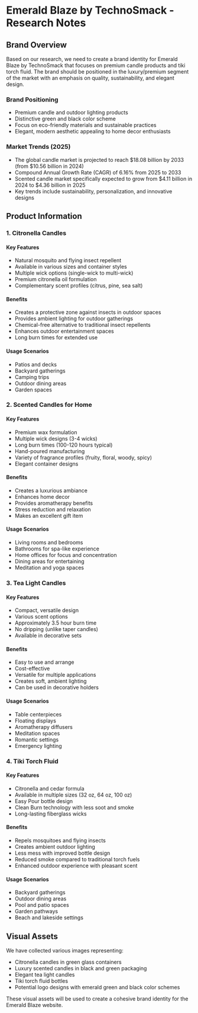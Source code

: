 # Emerald Blaze by TechnoSmack - Research Notes

## Brand Overview
Based on our research, we need to create a brand identity for Emerald Blaze by TechnoSmack that focuses on premium candle products and tiki torch fluid. The brand should be positioned in the luxury/premium segment of the market with an emphasis on quality, sustainability, and elegant design.

### Brand Positioning
- Premium candle and outdoor lighting products
- Distinctive green and black color scheme
- Focus on eco-friendly materials and sustainable practices
- Elegant, modern aesthetic appealing to home decor enthusiasts

### Market Trends (2025)
- The global candle market is projected to reach $18.08 billion by 2033 (from $10.56 billion in 2024)
- Compound Annual Growth Rate (CAGR) of 6.16% from 2025 to 2033
- Scented candle market specifically expected to grow from $4.11 billion in 2024 to $4.36 billion in 2025
- Key trends include sustainability, personalization, and innovative designs

## Product Information

### 1. Citronella Candles

#### Key Features
- Natural mosquito and flying insect repellent
- Available in various sizes and container styles
- Multiple wick options (single-wick to multi-wick)
- Premium citronella oil formulation
- Complementary scent profiles (citrus, pine, sea salt)

#### Benefits
- Creates a protective zone against insects in outdoor spaces
- Provides ambient lighting for outdoor gatherings
- Chemical-free alternative to traditional insect repellents
- Enhances outdoor entertainment spaces
- Long burn times for extended use

#### Usage Scenarios
- Patios and decks
- Backyard gatherings
- Camping trips
- Outdoor dining areas
- Garden spaces

### 2. Scented Candles for Home

#### Key Features
- Premium wax formulation
- Multiple wick designs (3-4 wicks)
- Long burn times (100-120 hours typical)
- Hand-poured manufacturing
- Variety of fragrance profiles (fruity, floral, woody, spicy)
- Elegant container designs

#### Benefits
- Creates a luxurious ambiance
- Enhances home decor
- Provides aromatherapy benefits
- Stress reduction and relaxation
- Makes an excellent gift item

#### Usage Scenarios
- Living rooms and bedrooms
- Bathrooms for spa-like experience
- Home offices for focus and concentration
- Dining areas for entertaining
- Meditation and yoga spaces

### 3. Tea Light Candles

#### Key Features
- Compact, versatile design
- Various scent options
- Approximately 3.5 hour burn time
- No dripping (unlike taper candles)
- Available in decorative sets

#### Benefits
- Easy to use and arrange
- Cost-effective
- Versatile for multiple applications
- Creates soft, ambient lighting
- Can be used in decorative holders

#### Usage Scenarios
- Table centerpieces
- Floating displays
- Aromatherapy diffusers
- Meditation spaces
- Romantic settings
- Emergency lighting

### 4. Tiki Torch Fluid

#### Key Features
- Citronella and cedar formula
- Available in multiple sizes (32 oz, 64 oz, 100 oz)
- Easy Pour bottle design
- Clean Burn technology with less soot and smoke
- Long-lasting fiberglass wicks

#### Benefits
- Repels mosquitoes and flying insects
- Creates ambient outdoor lighting
- Less mess with improved bottle design
- Reduced smoke compared to traditional torch fuels
- Enhanced outdoor experience with pleasant scent

#### Usage Scenarios
- Backyard gatherings
- Outdoor dining areas
- Pool and patio spaces
- Garden pathways
- Beach and lakeside settings

## Visual Assets
We have collected various images representing:
- Citronella candles in green glass containers
- Luxury scented candles in black and green packaging
- Elegant tea light candles
- Tiki torch fluid bottles
- Potential logo designs with emerald green and black color schemes

These visual assets will be used to create a cohesive brand identity for the Emerald Blaze website.